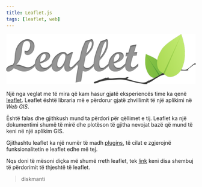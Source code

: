 ```yaml
---
title: Leaflet.js
tags: [leaflet, web]
---
```

![](/img/leaflet-logo.png)

Një nga veglat me të mira që kam hasur gjatë eksperiencës time ka qenë [leaflet](www.leaflet.com).
Leaflet është libraria më e përdorur gjatë zhvillimit të një aplikimi në *Web GIS*.

Është falas dhe gjithkush mund ta përdori për qëllimet e tij. Leaflet ka një dokumentimi shumë të mirë dhe plotëson të gjitha nevojat bazë që mund të keni në një aplikim GIS.

Gjithashtu leaflet ka një numër të madh [plugins](http://leafletjs.com/plugins.html), të cilat e zgjerojnë funksionalitetin e leaflet edhe më tej. 

Nqs doni të mësoni diçka më shumë rreth leaflet, tek [link](http://leafletjs.com/examples.html) keni disa shembuj të përdorimit të thjeshtë të leaflet.



>diskmanti